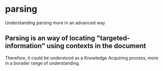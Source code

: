 # parsing
Understanding parsing more in an advanced way

## Parsing is an way of locating "targeted-information" using contexts in the document 
Therefore, it could be understood as a Knowledge Acquiring process, more in a borader range of understanding.
